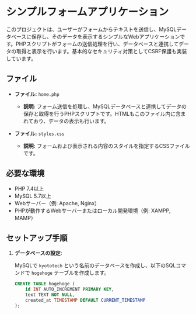 # シンプルフォームアプリケーション

このプロジェクトは、ユーザーがフォームからテキストを送信し、MySQLデータベースに保存し、そのデータを表示するシンプルなWebアプリケーションです。PHPスクリプトがフォームの送信処理を行い、データベースと連携してデータの取得と表示を行います。基本的なセキュリティ対策としてCSRF保護も実装しています。

## ファイル

- **ファイル:** `home.php`
  - **説明:** フォーム送信を処理し、MySQLデータベースと連携してデータの保存と取得を行うPHPスクリプトです。HTMLもこのファイル内に含まれており、データの表示も行います。

- **ファイル:** `styles.css`
  - **説明:** フォームおよび表示される内容のスタイルを指定するCSSファイルです。

## 必要な環境

- PHP 7.4以上
- MySQL 5.7以上
- Webサーバー（例: Apache, Nginx）
- PHPが動作するWebサーバーまたはローカル開発環境（例: XAMPP, MAMP）

## セットアップ手順

1. **データベースの設定:**

   MySQLで `kyototech` という名前のデータベースを作成し、以下のSQLコマンドで `hogehoge` テーブルを作成します。

   ```sql
   CREATE TABLE hogehoge (
       id INT AUTO_INCREMENT PRIMARY KEY,
       text TEXT NOT NULL,
       created_at TIMESTAMP DEFAULT CURRENT_TIMESTAMP
   );
